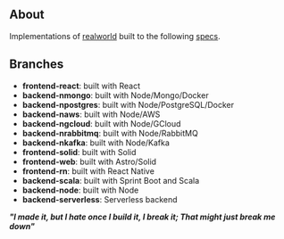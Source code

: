 ## About

Implementations of [realworld](https://github.com/gothinkster/realworld) built to the following [specs](https://github.com/gothinkster/realworld-api-action/blob/main/postman-collection.json).

## Branches
- **frontend-react**: built with React
- **backend-nmongo**: built with Node/Mongo/Docker
- **backend-npostgres**: built with Node/PostgreSQL/Docker
- **backend-naws**: built with Node/AWS
- **backend-ngcloud**: built with Node/GCloud
- **backend-nrabbitmq**: built with Node/RabbitMQ
- **backend-nkafka**: built with Node/Kafka
- **frontend-solid**: built with Solid
- **frontend-web**: built with Astro/Solid
- **frontend-rn**: built with React Native
- **backend-scala**: built with Sprint Boot and Scala
- **backend-node**: built with Node
- **backend-serverless**: Serverless backend

**_"I made it, but I hate once I build it, I break it; That might just break me down"_**